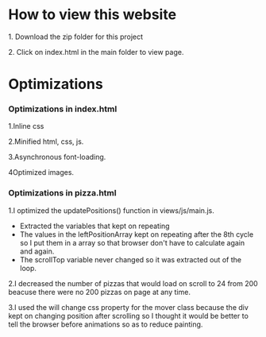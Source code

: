 <h1>How to view this website</h1>
<p>1. Download the zip folder for this project</p>
<p>2. Click on index.html in the main folder to view page.</p>
<h1>Optimizations</h1>
<h3>Optimizations in index.html</h3>
<p>1.Inline css</p>
<p>2.Minified html, css, js.</p>
<p>3.Asynchronous font-loading.</p>
<p>4Optimized images.</p>
<h3>Optimizations in pizza.html</h3>
<p>1.I optimized the updatePositions() function in views/js/main.js.
<ul>
	<li>Extracted the variables that kept on repeating</li>
	<li>The values in the leftPositionArray kept on repeating after the 8th cycle so I put them in a array so that browser don't have to calculate again and again.</li>
	<li>The scrollTop variable never changed so it was extracted out of the loop.</li>
</ul>
</p>
<p>2.I decreased the number of pizzas that would load on scroll to 24 from 200 beacuse there were no 200 pizzas on page at any time.</p>
<p>3.I used the will change css property for the mover class because the div kept on changing position after scrolling so I thought it would be better to tell the browser before animations so as to reduce painting.</p>
